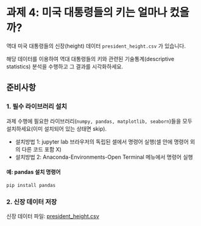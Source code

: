 # 과제 4: 미국 대통령들의 키는 얼마나 컸을까?

역대 미국 대통령들의 신장(height) 데이터 ```president_height.csv``` 가 있습니다.

해당 데이터를 이용하여 역대 대통령들의 키와 관련된 기술통계(descriptive statistics) 분석을 수행하고 그 결과를 시각화하세요.

## 준비사항
### 1. 필수 라이브러리 설치

과제 수행에 필요한 라이브러리(```numpy, pandas, matplotlib, seaborn```)들을 모두 설치하세요(이미 설치되어 있는 상태면 skip).

- 설치방법 1: jupyter lab 브라우저의 독립된 셀에서 명령어 실행(셀 안에 명령어 외의 다른 코드 포함 X)
- 설치방법 2: Anaconda-Environments-Open Terminal 메뉴에서 명령어 실행

#### 예: pandas 설치 명령어
```pip install pandas```

### 2. 신장 데이터 저장

[data]: https://github.com/gurami85/lectures/blob/main/data/president_heights.csv "president_height.csv"
신장 데이터 파일: [president_height.csv](https://github.com/gurami85/lectures/blob/main/data/president_heights.csv)
